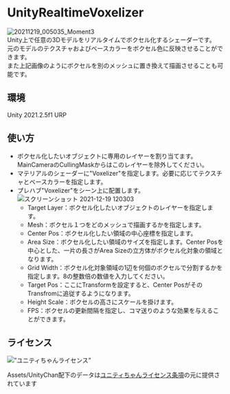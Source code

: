 # UnityRealtimeVoxelizer
![20211219_005035_Moment3](https://user-images.githubusercontent.com/8469918/146648770-a5ee3a10-4e2c-4123-8aab-47e746e47845.jpg)  
Unity上で任意の3Dモデルをリアルタイムでボクセル化するシェーダーです。    
元のモデルのテクスチャおよびベースカラーをボクセル色に反映させることができます。  
また上記画像のようにボクセルを別のメッシュに置き換えて描画させることも可能です。  

## 環境
Unity 2021.2.5f1 URP

## 使い方
- ボクセル化したいオブジェクトに専用のレイヤーを割り当てます。MainCameraのCullingMaskからはこのレイヤーを除外してください。
- マテリアルのシェーダーに"Voxelizer"を指定します。必要に応じてテクスチャとベースカラーを指定します。
- プレハブ"Voxelizer"をシーン上に配置します。  
![スクリーンショット 2021-12-19 120303](https://user-images.githubusercontent.com/8469918/146662168-44a94e0b-1ff7-45a0-9cd6-71357419a07a.jpg)
  - Target Layer：ボクセル化したいオブジェクトのレイヤーを指定します。
  - Mesh：ボクセル１つをどのメッシュで描画するかを指定します。
  - Center Pos：ボクセル化したい領域の中心座標を指定します。
  - Area Size：ボクセル化したい領域のサイズを指定します。Center Posを中心とした、一片の長さがArea Sizeの立方体がボクセル化対象の領域となります。
  - Grid Width：ボクセル化対象領域の1辺を何個のボクセルで分割するかを指定します。8の整数倍の数値を入力してください。
  - Target Pos：ここにTransformを設定すると、Center PosがそのTransfromに追従するようになります。
  - Height Scale：ボクセルの高さにスケールを掛けます。
  - FPS：ボクセルの更新間隔を指定し、コマ送りのような効果を与えることができます。
## ライセンス
<div><img src=”http://unity-chan.com/images/imageLicenseLogo.png” alt=”ユニティちゃんライセンス”><p>Assets/UnityChan配下のデータは<a href=”http://unity-chan.com/contents/license_jp/” target=”_blank”>ユニティちゃんライセンス条項</a>の元に提供されています</p></div>
